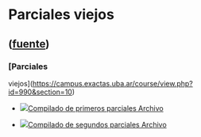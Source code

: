 # Parciales viejos
([fuente](https://campus.exactas.uba.ar/course/view.php?id=990&section=10))
---
### [Parciales
viejos](https://campus.exactas.uba.ar/course/view.php?id=990&section=10)

  - [![ ](https://campus.exactas.uba.ar/theme/image.php/aardvark/core/1524752928/f/archive-24)Compilado de primeros parciales Archivo](https://campus.exactas.uba.ar/mod/resource/view.php?id=53281)

  - [![ ](https://campus.exactas.uba.ar/theme/image.php/aardvark/core/1524752928/f/archive-24)Compilado de segundos parciales Archivo](https://campus.exactas.uba.ar/mod/resource/view.php?id=53282)

